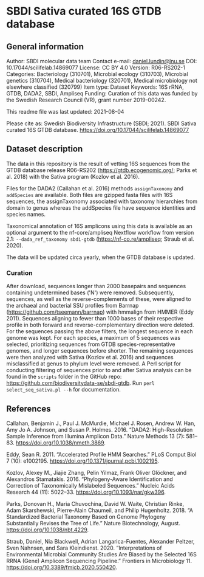 # SBDI Sativa curated 16S GTDB database

## General information

Author: SBDI molecular data team
Contact e-mail: daniel.lundin@lnu.se
DOI: 10.17044/scilifelab.14869077
License: CC BY 4.0
Version: R06-RS202-1
Categories: Bacteriology (310701), Microbial ecology (310703), Microbial genetics (310704), Medical bacteriology (320701), Medical microbiology not elsewhere classified (320799)
Item type: Dataset
Keywords: 16S rRNA, GTDB, DADA2, SBDI, Ampliseq
Funding: Curation of this data was funded by the Swedish Research Council (VR), grant number 2019-00242.

This readme file was last updated: 2021-08-04

Please cite as: Swedish Biodiversity Infrastructure (SBDI; 2021). SBDI Sativa curated 16S GTDB database. https://doi.org/10.17044/scilifelab.14869077

## Dataset description

The data in this repository is the result of vetting 16S sequences from the GTDB database release R06-RS202 (https://gtdb.ecogenomic.org/; Parks et al. 2018) with the Sativa program (Kozlov et al. 2016).

Files for the DADA2 (Callahan et al. 2016) methods `assignTaxonomy` and `addSpecies` are available.
Both files are gzipped fasta files with 16S sequences, the assignTaxonomy associated with taxonomy hierarchies from domain to genus whereas the addSpecies file have sequence identities and species names.

Taxonomical annotation of 16S amplicons using this data is available as an optional argument to the nf-core/ampliseq Nextflow workflow from version 2.1: `--dada_ref_taxonomy sbdi-gtdb` (https://nf-co.re/ampliseq; Straub et al. 2020).

The data will be updated circa yearly, when the GTDB database is updated.

### Curation

After download, sequences longer than 2000 basepairs and sequences containing undetermined bases ('N') were removed. 
Subsequently, sequences, as well as the reverse-complements of these, were aligned to the archaeal and bacterial SSU profiles from Barrnap (https://github.com/tseemann/barrnap) with hmmalign from HMMER (Eddy 2011). 
Sequences aligning to fewer than 1000 bases of their respective profile in both forward and reverse-complementary direction were deleted. 
For the sequences passing the above filters, the longest sequence in each genome was kept. 
For each species, a maximum of 5 sequences was selected, prioritizing sequences from GTDB species-representative genomes, and longer sequences before shorter. 
The remaining sequences were then analyzed with Sativa (Kozlov et al. 2016) and sequences misclassified at genus to phylum level were removed.
A Perl script for conducting filtering of sequences prior to and after Sativa analysis can be found in the `scripts` folder in the GitHub repo: https://github.com/biodiversitydata-se/sbdi-gtdb. 
Run `perl select_seq_sativa.pl --h` for documentation. 

## References

Callahan, Benjamin J., Paul J. McMurdie, Michael J. Rosen, Andrew W. Han, Amy Jo A. Johnson, and Susan P. Holmes. 2016. “DADA2: High-Resolution Sample Inference from Illumina Amplicon Data.” Nature Methods 13 (7): 581–83. https://doi.org/10.1038/nmeth.3869.

Eddy, Sean R. 2011. “Accelerated Profile HMM Searches.” PLoS Comput Biol 7 (10): e1002195. https://doi.org/10.1371/journal.pcbi.1002195.

Kozlov, Alexey M., Jiajie Zhang, Pelin Yilmaz, Frank Oliver Glöckner, and Alexandros Stamatakis. 2016. “Phylogeny-Aware Identification and Correction of Taxonomically Mislabeled Sequences.” Nucleic Acids Research 44 (11): 5022–33. https://doi.org/10.1093/nar/gkw396.

Parks, Donovan H., Maria Chuvochina, David W. Waite, Christian Rinke, Adam Skarshewski, Pierre-Alain Chaumeil, and Philip Hugenholtz. 2018. “A Standardized Bacterial Taxonomy Based on Genome Phylogeny Substantially Revises the Tree of Life.” Nature Biotechnology, August. https://doi.org/10.1038/nbt.4229.

Straub, Daniel, Nia Blackwell, Adrian Langarica-Fuentes, Alexander Peltzer, Sven Nahnsen, and Sara Kleindienst. 2020. “Interpretations of Environmental Microbial Community Studies Are Biased by the Selected 16S RRNA (Gene) Amplicon Sequencing Pipeline.” Frontiers in Microbiology 11. https://doi.org/10.3389/fmicb.2020.550420.
